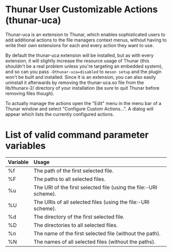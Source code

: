 Thunar User Customizable Actions (thunar-uca)
=============================================

Thunar-uca is an extension to Thunar, which enables sophisticated users to add additional actions to the file managers context menus, without having to write their own extensions for each and every action they want to use.

By default the thunar-uca extension will be installed, but as with every extension, it will slightly increase the resource usage of Thunar (this shouldn't be a real problem unless you're targeting an embedded system), and so can you pass `-Dthunar-uca=disabled` to `meson setup` and the plugin won't be built and installed. Since it is an extension, you can also easily uninstall it
afterwards by removing the thunar-uca.so file from the lib/thunarx-2/ directory of your installation (be sure to quit Thunar before removing files though).

To actually manage the actions open the "Edit" menu in the menu bar of a Thunar window and select "Configure Custom Actions...". A dialog will appear which lists the currently configured actions.

List of valid command parameter variables
=========================================

|   Variable | Usage |
| :------------ | :------------ |
| %f | The path of the first selected file. |
| %F | The paths to all selected files. |
|%u |The URI of the first selected file (using the file:-URI scheme). |
|%U |The URIs of all selected files (using the file:-URI scheme). |
| %d |The directory of the first selected file. |
| %D |The directories to all selected files. |
| %n |The name of the first selected file (without the path). |
|%N |The names of all selected files (without the paths). |
